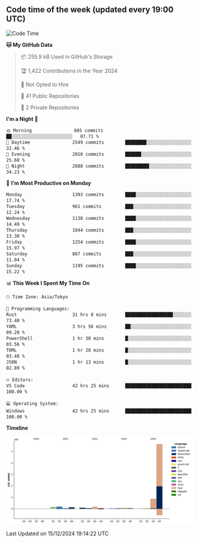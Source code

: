 ## Code time of the week (updated every 19:00 UTC)

<!--START_SECTION:waka-->
![Code Time](http://img.shields.io/badge/Code%20Time-4%2C103%20hrs%2037%20mins-blue)

**🐱 My GitHub Data** 

> 📦 255.9 kB Used in GitHub's Storage 
 > 
> 🏆 1,422 Contributions in the Year 2024
 > 
> 🚫 Not Opted to Hire
 > 
> 📜 41 Public Repositories 
 > 
> 🔑 2 Private Repositories 
 > 
**I'm a Night 🦉** 

```text
🌞 Morning                605 commits         ██░░░░░░░░░░░░░░░░░░░░░░░   07.71 % 
🌆 Daytime                2549 commits        ████████░░░░░░░░░░░░░░░░░   32.46 % 
🌃 Evening                2010 commits        ██████░░░░░░░░░░░░░░░░░░░   25.60 % 
🌙 Night                  2688 commits        █████████░░░░░░░░░░░░░░░░   34.23 % 
```
📅 **I'm Most Productive on Monday** 

```text
Monday                   1393 commits        ████░░░░░░░░░░░░░░░░░░░░░   17.74 % 
Tuesday                  961 commits         ███░░░░░░░░░░░░░░░░░░░░░░   12.24 % 
Wednesday                1138 commits        ████░░░░░░░░░░░░░░░░░░░░░   14.49 % 
Thursday                 1044 commits        ███░░░░░░░░░░░░░░░░░░░░░░   13.30 % 
Friday                   1254 commits        ████░░░░░░░░░░░░░░░░░░░░░   15.97 % 
Saturday                 867 commits         ███░░░░░░░░░░░░░░░░░░░░░░   11.04 % 
Sunday                   1195 commits        ████░░░░░░░░░░░░░░░░░░░░░   15.22 % 
```


📊 **This Week I Spent My Time On** 

```text
🕑︎ Time Zone: Asia/Tokyo

💬 Programming Languages: 
Rust                     31 hrs 8 mins       ██████████████████░░░░░░░   73.40 % 
YAML                     3 hrs 56 mins       ██░░░░░░░░░░░░░░░░░░░░░░░   09.28 % 
PowerShell               1 hr 30 mins        █░░░░░░░░░░░░░░░░░░░░░░░░   03.56 % 
TOML                     1 hr 28 mins        █░░░░░░░░░░░░░░░░░░░░░░░░   03.48 % 
JSON                     1 hr 13 mins        █░░░░░░░░░░░░░░░░░░░░░░░░   02.89 % 

🔥 Editors: 
VS Code                  42 hrs 25 mins      █████████████████████████   100.00 % 

💻 Operating System: 
Windows                  42 hrs 25 mins      █████████████████████████   100.00 % 
```

**Timeline**

![Lines of Code chart](https://raw.githubusercontent.com/SARDONYX-sard/SARDONYX-sard/main/assets/bar_graph.png)


 Last Updated on 15/12/2024 19:14:22 UTC
<!--END_SECTION:waka-->